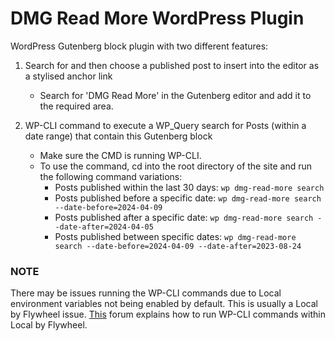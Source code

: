 # DMG Read More WordPress Plugin

WordPress Gutenberg block plugin with two different features:

1. Search for and then choose a published post to insert into the editor as a stylised anchor link

   - Search for 'DMG Read More' in the Gutenberg editor and add it to the required area.

2. WP-CLI command to execute a WP_Query search for Posts (within a date range) that contain this Gutenberg block

   - Make sure the CMD is running WP-CLI.
   - To use the command, cd into the root directory of the site and run the following command variations:
     - Posts published within the last 30 days: `wp dmg-read-more search`
     - Posts published before a specific date: `wp dmg-read-more search --date-before=2024-04-09`
     - Posts published after a specific date: `wp dmg-read-more search --date-after=2024-04-05`
     - Posts published between specific dates: `wp dmg-read-more search --date-before=2024-04-09 --date-after=2023-08-24`

### NOTE

There may be issues running the WP-CLI commands due to Local environment variables not being enabled by default. This is usually a Local by Flywheel issue. [This](https://community.localwp.com/t/local-5-x-how-to-check-site-remote-host-and-port/17085/18) forum explains how to run WP-CLI commands within Local by Flywheel.
